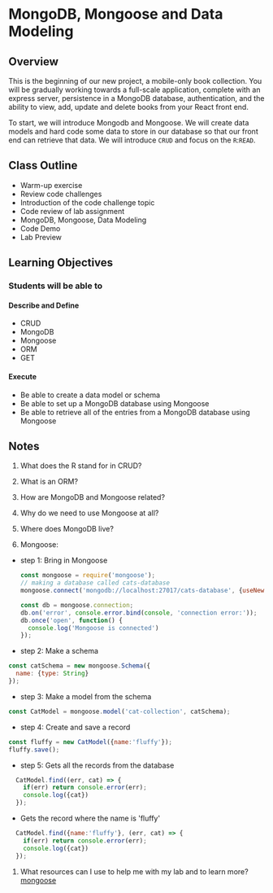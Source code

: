 # MongoDB, Mongoose and Data Modeling

## Overview

This is the beginning of our new project, a mobile-only book collection. You will be gradually working towards a full-scale application, complete with an express server, persistence in a MongoDB database, authentication, and the ability to view, add, update and delete books from your React front end.

To start, we will introduce Mongodb and Mongoose. We will create data models and hard code some data to store in our database so that our front end can retrieve that data. We will introduce `CRUD` and focus on the `R`:`READ`.

## Class Outline

- Warm-up exercise
- Review code challenges
- Introduction of the code challenge topic
- Code review of lab assignment
- MongoDB, Mongoose, Data Modeling
- Code Demo
- Lab Preview

## Learning Objectives

### Students will be able to

#### Describe and Define

- CRUD
- MongoDB
- Mongoose
- ORM
- GET

#### Execute

- Be able to create a data model or schema
- Be able to set up a MongoDB database using Mongoose
- Be able to retrieve all of the entries from a MongoDB database using Mongoose

## Notes

1. What does the R stand for in CRUD?

1. What is an ORM?

1. How are MongoDB and Mongoose related?

1. Why do we need to use Mongoose at all?

1. Where does MongoDB live?

1. Mongoose:

- step 1: Bring in Mongoose

  ```javaScript
  const mongoose = require('mongoose');
  // making a database called cats-database
  mongoose.connect('mongodb://localhost:27017/cats-database', {useNewUrlParser: true, useUnifiedTopology: true});

  const db = mongoose.connection;
  db.on('error', console.error.bind(console, 'connection error:'));
  db.once('open', function() {
    console.log('Mongoose is connected')
  });
  ```

- step 2: Make a schema

```javaScript
const catSchema = new mongoose.Schema({
  name: {type: String}
});

```

- step 3: Make a model from the schema

```javaScript
const CatModel = mongoose.model('cat-collection', catSchema);
```

- step 4: Create and save a record

```javaScript
const fluffy = new CatModel({name:'fluffy'});
fluffy.save();
```

- step 5: Gets all the records from the database

```javaScript
  CatModel.find((err, cat) => {
    if(err) return console.error(err);
    console.log({cat})
  });
```

- Gets the record where the name is 'fluffy'

```javaScript
  CatModel.find({name:'fluffy'}, (err, cat) => {
    if(err) return console.error(err);
    console.log({cat})
  });
```

1. What resources can I use to help me with my lab and to learn more?
[mongoose](https://mongoosejs.com/docs/)
